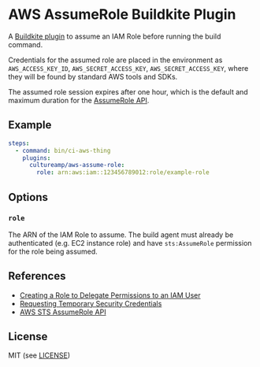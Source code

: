 AWS AssumeRole Buildkite Plugin
===============================

A [Buildkite plugin](https://buildkite.com/docs/agent/plugins) to assume an IAM Role before running the build command.

Credentials for the assumed role are placed in the environment as `AWS_ACCESS_KEY_ID`, `AWS_SECRET_ACCESS_KEY`, `AWS_SECRET_ACCESS_KEY`, where they will be found by standard AWS tools and SDKs.

The assumed role session expires after one hour, which is the default and maximum duration for the [AssumeRole API](http://docs.aws.amazon.com/STS/latest/APIReference/API_AssumeRole.html).

Example
-------


```yaml
steps:
  - command: bin/ci-aws-thing
    plugins:
      cultureamp/aws-assume-role:
        role: arn:aws:iam::123456789012:role/example-role
```

Options
-------

### `role`

The ARN of the IAM Role to assume. The build agent must already be authenticated (e.g. EC2 instance role) and have `sts:AssumeRole` permission for the role being assumed.

References
----------

* [Creating a Role to Delegate Permissions to an IAM User](http://docs.aws.amazon.com/IAM/latest/UserGuide/id_roles_create_for-user.html)
* [Requesting Temporary Security Credentials](http://docs.aws.amazon.com/IAM/latest/UserGuide/id_credentials_temp_request.html#stsapi_comparison)
* [AWS STS AssumeRole API](http://docs.aws.amazon.com/STS/latest/APIReference/API_AssumeRole.html)

License
-------

MIT (see [LICENSE](LICENSE))
